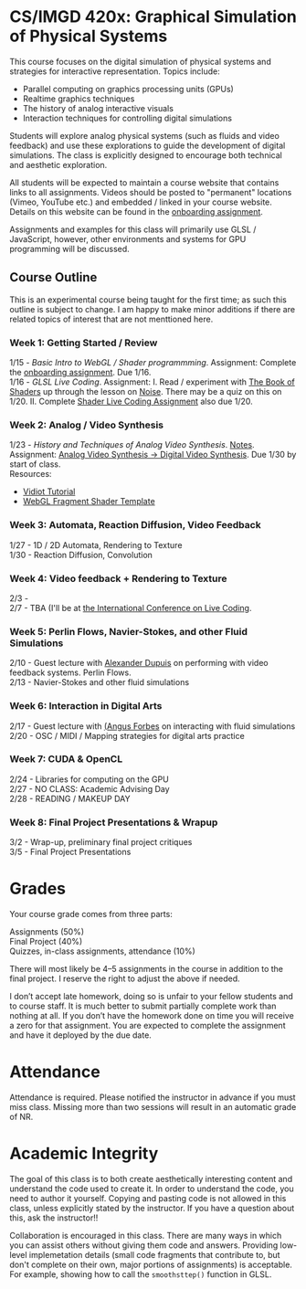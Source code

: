 # CS/IMGD 420x: Graphical Simulation of Physical Systems

This course focuses on the digital simulation of physical systems and strategies for interactive representation. Topics include:

- Parallel computing on graphics processing units (GPUs)  
- Realtime graphics techniques  
- The history of analog interactive visuals  
- Interaction techniques for controlling digital simulations  

Students will explore analog physical systems (such as fluids and video feedback) and use these explorations to guide the development of digital simulations. The class is explicitly designed to encourage both technical and aesthetic exploration.  

All students will be expected to maintain a course website that contains links to all assignments. Videos should be posted to "permanent" locations (Vimeo, YouTube etc.) and embedded / linked in your course website. Details on this website can be found in the [onboarding assignment](./onboarding.md). 

Assignments and examples for this class will primarily use GLSL / JavaScript, however, other environments and systems for GPU programming will be discussed.

## Course Outline

This is an experimental course being taught for the first time; as such this outline is subject to change. I am happy to make minor additions if there are related topics of interest that are not menttioned here.  

### Week 1: Getting Started / Review
1/15 - *Basic Intro to WebGL / Shader programmming*. Assignment:  Complete the [onboarding assignment](./onboarding.md). Due 1/16.  
1/16 - *GLSL Live Coding*.  Assignment:  I. Read / experiment with [The Book of Shaders](http://thebookofshaders.com) up through the lesson on [Noise](https://thebookofshaders.com/11/). There may be a quiz on this on 1/20. II. Complete [Shader Live Coding Assignment](./shader_live_coding.md) also due 1/20.

### Week 2: Analog / Video Synthesis
1/23 - *History and Techniques of Analog Video Synthesis*. [Notes](./notes.day3.md).   
Assignment: [Analog Video Synthesis -> Digital Video Synthesis](./analog_to_digital.md). Due 1/30 by start of class.  
Resources:  
- [Vidiot Tutorial](./vidiot_tutorial.md)
- [WebGL Fragment Shader Template](./webgl_template.md)
  
### Week 3: Automata, Reaction Diffusion, Video Feedback
1/27 - 1D / 2D Automata, Rendering to Texture  
1/30 - Reaction Diffusion, Convolution

### Week 4: Video feedback + Rendering to Texture
2/3 -  
2/7 - TBA (I'll be at [the International Conference on Live Coding](http://iclc.livecodenetwork.org/2020/schedule.html).

### Week 5: Perlin Flows, Navier-Stokes, and other Fluid Simulations
2/10 - Guest lecture with [Alexander Dupuis](http://alexanderdupuis.com/) on performing with video feedback systems. Perlin Flows.  
2/13 - Navier-Stokes and other fluid simulations  

### Week 6: Interaction in Digital Arts
2/17 - Guest lecture with [(Angus Forbes](https://creativecoding.soe.ucsc.edu/angus/) on interacting with fluid simulations  
2/20 - OSC / MIDI / Mapping strategies for digital arts practice  

### Week 7: CUDA & OpenCL 
2/24 - Libraries for computing on the GPU  
2/27 - NO CLASS: Academic Advising Day  
2/28 - READING / MAKEUP DAY  

### Week 8: Final Project Presentations &amp; Wrapup  
3/2 - Wrap-up, preliminary final project critiques  
3/5 - Final Project Presentations  

# Grades
Your course grade comes from three parts:

Assignments (50%)  
Final Project (40%)  
Quizzes, in-class assignments, attendance (10%)  

There will most likely be 4–5 assignments in the course in addition to the final project. I reserve the right to adjust the above if needed. 

I don’t accept late homework, doing so is unfair to your fellow students and to course staff. It is much better to submit partially complete work than nothing at all. If you don’t have the homework done on time you will receive a zero for that assignment. You are expected to complete the assignment and have it deployed by the due date.

# Attendance
Attendance is required. Please notified the instructor in advance if you must miss class. Missing more than two sessions will result in an automatic grade of NR.

# Academic Integrity
The goal of this class is to both create aesthetically interesting content and understand the code used to create it. In order to understand the code, you need to author it yourself. Copying and pasting code is not allowed in this class, unless explicitly stated by the instructor. If you have a question about this, ask the instructor!!

Collaboration is encouraged in this class. There are many ways in which you can assist others without giving them code and answers. Providing low-level implemetation details (small code fragments that contribute to, but don't complete on their own, major portions of assignments) is acceptable. For example, showing how to call the `smoothsttep()` function in GLSL.

